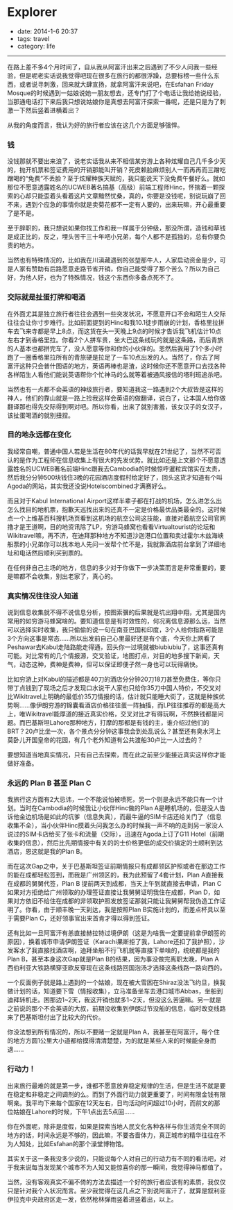 # Explorer

- date: 2014-1-6 20:37
- tags: travel
- category: life

-------------------

在路上差不多4个月时间了，自从我从阿富汗出来之后遇到了不少人问我一些经验，但是呢老实话说我觉得吧现在很多在旅行的都很浮躁，总要标榜一些什么东西，或者说寻刺激，回来就大肆宣扬，就拿阿富汗来说吧，在Esfahan Friday Mosque的时候遇到一姑娘说她一朋友想去，还专门打了个电话让我给她说经验，当那通电话打下来后我只想说姑娘你是真想去阿富汗探索一番呢，还是只是为了刺激一下然后竖着进横着出？

从我的角度而言，我认为好的旅行者应该在这几个方面足够强悍。

### 钱

没钱那就不要出来浪了，说老实话我从来不相信某穷游上各种炫耀自己几千多少天的，抛开机票和签证费用的开销那能叫开销？死皮赖脸麻烦别人一而再再而三蹭吃蹭喝的“免费”不丢脸？至于炫耀种族天赋的，我只能说天下没免费午餐好么。就如那位不愿意透露姓名的UCWEB著名搞基（高级）前端工程师Hinc，怀揣着一颗探索的心却只能歪着头看着这片文章黯然忧桑，真的，你要是没钱呢，别说玩崩了回不来，遇到个应急的事情你就是卖菊花都不一定有人要的，出来玩嘛，开心最重要了是不是。

至于辞职的，我只想说如果你找工作和我一样属于分钟级，那没所谓，造钱和草钱是成正比的，反之，埋头苦干三十年吧小兄弟，每个人都不是孤独的，总有你要负责的地方。

当然也有特殊情况的，比如我在川滇藏遇到的张堃那牛人，人家启动资金是少，可是人家有赞助有后路愿意走路节省开销，你自己能受得了那个苦么？所以为自己好，为他人好，也为了特殊情况，钱这个东西你多备点死不了。

### 交际就是扯蛋打牌和喝酒

在外面尤其是独立旅行者往往会遇到一些突发状况，不愿意开口不会和陌生人交际往往会让你寸步难行。比如前面提到的Hinc和我10.1徒步雨崩的计划，香格里拉拼车去飞来寺都是早上8点，而这货在头一天晚上9点的时候才告诉我飞机估计10点左右才到香格里拉。你看2个人拼车贵，坐大巴这条线玩的就是这条路，而后青旅的人基本也都拼完车了，没人愿意等你和你的小伙伴的。恩然后我用了1个多小时跑了一圈香格里拉所有的青旅硬是拉足了一车10点出发的人。当然了，你去了阿富汗这种只会普什图语的地方，英语再棒也是渣，这时候你还不愿意开口去找各种各样陌生人看他们能说英语帮你个忙神马的么就等着被通风报信的塔利班追杀吧。

当然也有一点都不会英语的神级旅行者，要知道我这一路遇到2个大叔皆是这样的神人，他们的靠山就是一路上捡我这样会英语的做翻译，说白了，让本国人给你做翻译那也得先交际得到啊对吧。所以你看，出来了就别害羞，该女汉子的女汉子，该扯蛋喝酒的就别扭捏。

### 目的地永远都在变化

我经常自嘲，普通中国人若是生活在80年代的话我早就在21世纪了，当然不可否认的是作为工程师在信息收集上有很大的先发优势。就比如还是上文那个不愿意透露姓名的UCWEB著名前端Hinc跟我去Cambodia的时候惊呼暹粒宾馆实在太贵，然后我分分钟500块钱住3晚的花园酒店度假村给定好了，回头这货才知道有个叫Agoda的网站，其实我还没说Hotelscombined才满赛好么。

而且对于Kabul International Airport这样半辈子都在打战的机场，怎么进怎么出怎么找目的地机票，抱歉天巡找出来的还真不一定是价格最优品类最全的。这时候点一个上维基百科搜机场页看到这机场的航空公司这技能，直接对着航空公司官网撸才是王道啊，目的地资讯除了LP，穷游马蜂窝也看看Virtualtourist的论坛和Wikitravel嘛，再不济，在迪拜那种地方不知道沙迦港口位置和卖过霍尔木兹海峡船票的小兄弟你可以找本地人先问一发帮个忙不是，我就靠酒店前台拿到了详细地址和电话然后顺利买到票的。

在任何非自己主场的地方，信息的多少对于你做下一步决策而言是非常重要的，要是嘛都不会收集，别出老家了，真心的。

### 真实情况往往没人知道

说到信息收集就不得不说信息分析，按图索骥的后果就是坑出翔中翔，尤其是国内常用的如穷游马蜂窝啥的。要知道信息是有时效性的，何况离信息源那么远，当然可以选择实时收集，我只偷偷的说一句在南亚巴国和印度，3个人给你指路可能是3个方向这事是常态……所以出发前自己心里最好还是有个底，今天你上网看了Peshawar去Kabul走陆路能走得通，回头你一过境就被biubiubiu了，这事还真有可能。对比常有的几个情报源，交叉验证，地图打点，对目的地多搜下新闻，天气，动态这种，费神是费神，但可以保证即便孑然一身也可以玩得痛快。

比如穷游上对Kabul的描述都是40刀的酒店分分钟20刀18刀甚至免费住，等你只带丁点钱到了现场之后才发现口水说干人家也只给你35刀中国人特价，不交叉对比Wikitravel上明确的最低价35刀情报的话，估计就只能睡大街了，这就是种族优势啊……像伊朗穷游的锦囊看酒店价格往往蛋一阵抽搐，而LP往往推荐的都是高大上，唯Wikitravel能厚道的接近真实价格，交叉对比才有得玩啊，不然换钱都是问题。而巴基斯坦Lahore那种地方，打摩的那都是有钱的主，谁介绍过他们的BRT？20卢比坐一次，各个景点分分钟这事我会到处乱说么？甚至还有臭水河上莫卧儿开国皇帝的花园，有几个老外知道有公共渡船30卢比一人过去的？

要想知道当地真实情况，只有自己去探索，而在此之前至少能接近真实这样你才能做好准备。

### 永远的 Plan B 甚至 Plan C

我旅行这方面有2大忌讳，一个不能说怕被喷死，另一个则是永远不能只有一个计划。当时在Cambodia的时候我让小伙伴Hinc做的Plan A是睡机场的，但是没人告诉他金边机场是如此的坑爹（信息失真），而最牛逼的SIM卡店还给关门了（信息收集不全），当小伙伴Hinc摸着头问我怎么办的时候我一声不响的走到另一家没人说过的SIM卡店给买了张卡和流量（交际），迅速在Agoda上订了G11 Hotel（前期收集的信息），然后比先期情报中有关的的士价格更低的成交价搞定的士顺利到达酒店，恩这就是我的Plan B。

而在这次Gap之中，关于巴基斯坦签证前期情报只有成都领区护照或者在那边工作的能在成都轻松签到，而我是广州领区的，我为此预留了4套计划，Plan A直接我在成都的舅舅代签，Plan B 提前两天到成都，当天上午到就直接去申请，Plan C 如果对方拒绝给广州领取的办理签证直接让我舅舅证明我住在成都，Plan D，如果对方依旧不给住在成都的非领取护照发放签证那就只能让我舅舅帮我伪造工作证明了。你看，由于顺丰晚一天到达，我是按照Plan B实施计划的，而差点杯具以至于需要Plan C，还好领事官出来首肯才得以得到签证。

还有比如一旦阿富汗有恙直接赫拉特过境伊朗（这是为啥我一定要提前拿伊朗签的原因），换着城市申请伊朗签证（Karachi果断拒了我，Lahore还扣了我护照），沙发客水了我直接找酒店啊，迪拜坐船不行飞机就等直接下单啥的，统统都是我的Plan B，甚至本身这次Gap就是Plan B的结果，因为事没做完离职太晚，Plan A 西伯利亚大铁路横穿亚欧反穿现在这条线路回国泡汤才选择这条线路一路向西的。

一个反面例子就是路上遇到的一个姑娘，现在被大雪困在Shiraz没法飞约旦，换我做计划的话，知道要下雪（情报收集），立马准备坐车去港口城市Abbas，坐船到迪拜转机走。困那边1~2天，我这开销也就多1~2天，但没这么苦逼嘛。另一就是之前说的那个不会英语的大叔，前期没收集到伊朗过节没船的信息，临时改变线路来了巴基斯坦付出了比较大的代价。

你没法想到所有情况的，所以不要赌一定就是Plan A，我甚至在阿富汗，每个住的地方方圆1公里大小道都给摸得清清楚楚，为的就是某些人来的时候能全身而退……

### 行动力！

出来旅行最难的就是第一步，谁都不愿意放弃稳定规律的生活，但是生活不就是要在稳定和非稳定之间调剂的么。而到了外面行动力就更重要了，时间有限金钱有限啊亲。我平均下来每个国家在12天左右，日均活动时间超过10小时，而前文的那位姑娘在Lahore的时候，下午1点出去5点回……

你在外面呢，除非是度假，如果是探索当地人民文化各种各样与你生活完全不同的地方的话，时间永远是不够的，因此嘛，不要吝啬体力，真正城市的精华往往在不为人知处，比如Esfahan的那个澡堂博物馆。

其实关于这一条我没多少说的，只能说每个人对自己的行动力有不同的看法吧，对于我来说每当发现某个城市不为人知又能惊喜你的那一瞬间，我觉得神马都值了。

当然，没有客观真实不偏不倚的方法去描述一个好的旅行者应该有的素质，我仅仅只是针对我个人状况而言。至少我觉得在这几点之下别说阿富汗了，就算是叙利亚伊拉克中央政府区走一发，依然枪林弹雨竖着进竖着出，以上。
